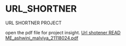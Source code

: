 # URL_SHORTNER
URL SHORTNER PROJECT

open the pdf file for project insight.
[Url shotener READ ME_ashwini_malviya_21118024.pdf](https://github.com/ash-007-m/URL_SHORTNER/files/11803190/Url.shotener.READ.ME_ashwini_malviya_21118024.pdf)




